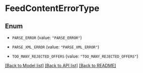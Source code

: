 # FeedContentErrorType

## Enum


* `PARSE_ERROR` (value: `"PARSE_ERROR"`)

* `PARSE_XML_ERROR` (value: `"PARSE_XML_ERROR"`)

* `TOO_MANY_REJECTED_OFFERS` (value: `"TOO_MANY_REJECTED_OFFERS"`)


[[Back to Model list]](../README.md#documentation-for-models) [[Back to API list]](../README.md#documentation-for-api-endpoints) [[Back to README]](../README.md)


